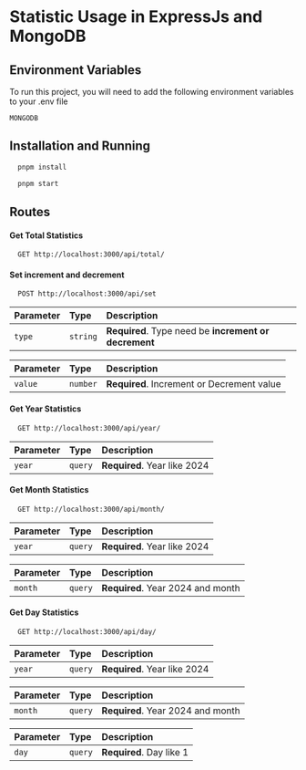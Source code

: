 # Statistic Usage in ExpressJs and MongoDB

## Environment Variables

To run this project, you will need to add the following environment variables to your .env file

`MONGODB`

## Installation and Running

```bash
  pnpm install
```

```bash
  pnpm start
```

## Routes

#### Get Total Statistics

```http
  GET http://localhost:3000/api/total/
```

#### Set increment and decrement

```http
  POST http://localhost:3000/api/set
```

| Parameter | Type     | Description                                             |
| :-------- | :------- | :------------------------------------------------------ |
| `type`    | `string` | **Required**. Type need be <b>increment<b> or decrement |

| Parameter | Type     | Description                                |
| :-------- | :------- | :----------------------------------------- |
| `value`   | `number` | **Required**. Increment or Decrement value |

#### Get Year Statistics

```http
  GET http://localhost:3000/api/year/
```

| Parameter | Type    | Description                  |
| :-------- | :------ | :--------------------------- |
| `year`    | `query` | **Required**. Year like 2024 |

#### Get Month Statistics

```http
  GET http://localhost:3000/api/month/
```

| Parameter | Type    | Description                  |
| :-------- | :------ | :--------------------------- |
| `year`    | `query` | **Required**. Year like 2024 |

| Parameter | Type    | Description                       |
| :-------- | :------ | :-------------------------------- |
| `month`   | `query` | **Required**. Year 2024 and month |

#### Get Day Statistics

```http
  GET http://localhost:3000/api/day/
```

| Parameter | Type    | Description                  |
| :-------- | :------ | :--------------------------- |
| `year`    | `query` | **Required**. Year like 2024 |

| Parameter | Type    | Description                       |
| :-------- | :------ | :-------------------------------- |
| `month`   | `query` | **Required**. Year 2024 and month |

| Parameter | Type    | Description              |
| :-------- | :------ | :----------------------- |
| `day`     | `query` | **Required**. Day like 1 |
